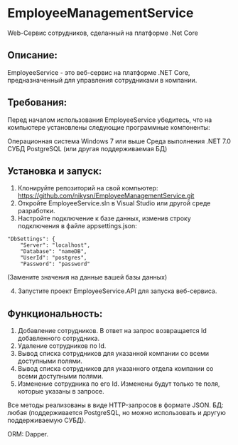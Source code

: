 # EmployeeManagementService
Web-Сервис сотрудников, сделанный на платформе .Net Core

## Описание:

EmployeeService - это веб-сервис на платформе .NET Core, предназначенный для управления сотрудниками в компании.

## Требования:

Перед началом использования EmployeeService убедитесь, что на компьютере установлены следующие программные компоненты:

Операционная система Windows 7 или выше
Среда выполнения .NET 7.0
СУБД PostgreSQL (или другая поддерживаемая БД)

## Установка и запуск:

1. Клонируйте репозиторий на свой компьютер: 
https://github.com/nikysn/EmployeeManagementService.git
2. Откройте EmployeeService.sln в Visual Studio или другой среде разработки.
3. Настройте подключение к базе данных, изменив строку подключения в файле appsettings.json:
```
"DbSettings": {
    "Server": "localhost",
    "Database": "nameDB",
    "UserId": "postgres",
    "Password": "password"
```
(Замените значения на данные вашей базы данных)

4. Запустите проект EmployeeService.API для запуска веб-сервиса.

## Функциональность:

1. Добавление сотрудников. В ответ на запрос возвращается Id добавленного сотрудника.
2. Удаление сотрудников по Id.
3. Вывод списка сотрудников для указанной компании со всеми доступными полями.
4. Вывод списка сотрудников для указанного отдела компании со всеми доступными полями.
5. Изменение сотрудника по его Id. Изменены будут только те поля, которые указаны в запросе.


Все методы реализованы в виде HTTP-запросов в формате JSON.
БД: любая (поддерживается PostgreSQL, но можно использовать и другую поддерживаемую СУБД).

ORM: Dapper.
